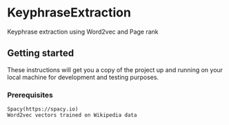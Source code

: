 # KeyphraseExtraction
Keyphrase extraction using Word2vec and Page rank

## Getting started
These instructions will get you a copy of the project up and running on your local machine for development and testing purposes.

### Prerequisites
```
Spacy(https://spacy.io)
Word2vec vectors trained on Wikipedia data
```
